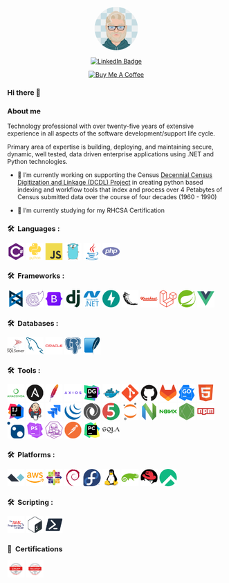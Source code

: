 
<p align="center"><img style="border-radius: 50%;" src="AvatarMaker.svg" width="100"/></p>

<p align="center">
<a href="https://www.linkedin.com/in/rick-flagg-289110115/"><img src="https://img.shields.io/badge/LinkedIn-blue?style=for-the-badge&logo=linkedin&logoColor=white" alt="LinkedIn Badge"></a>
</p>

<p align="center">
<a href="https://www.buymeacoffee.com/rickflagg" target="_blank"><img src="https://cdn.buymeacoffee.com/buttons/default-orange.png" alt="Buy Me A Coffee" height="41" width="174"></a>
</p>

### Hi there 👋

### About me

<p>Technology professional with over twenty-five years of extensive experience in all aspects of the software development/support life cycle.</p> 

<p>
Primary area of expertise is building, deploying, and maintaining secure,
dynamic, well tested, data driven enterprise applications using .NET and Python technologies.
</p>

- 🔭 I’m currently working on supporting the Census [Decennial Census Digitization and Linkage (DCDL) Project](https://www.census.gov/programs-surveys/dcdl.html)
in creating python based indexing and workflow tools that index and process over 4 Petabytes of Census submitted data over the course of four decades (1960 - 1990) 

- 🌱 I’m currently studying for my RHCSA Certification 

### 🛠 &nbsp;Languages :
<div style="display: inline-block">
<img title="C#" src="https://github.com/devicons/devicon/blob/master/icons/csharp/csharp-plain.svg" width="40" height="40" />
<img title="Python" src="https://github.com/devicons/devicon/blob/master/icons/python/python-plain-wordmark.svg" width="40" height="40" />
<img title="Javascript" src="https://github.com/devicons/devicon/blob/master/icons/javascript/javascript-original.svg" width="40" height="40" />
<img title="Go" src="https://github.com/devicons/devicon/blob/master/icons/go/go-original.svg" width="40" height="40" />
<img title="Java" src="https://github.com/devicons/devicon/blob/master/icons/java/java-original.svg" width="40" height="40" />
<img title="PHP" src="https://github.com/devicons/devicon/blob/master/icons/php/php-plain.svg" width="40" height="40" />


</div>

### 🛠 &nbsp;Frameworks :
<div style="display: inline-block">

<img title="Backbone" src="https://github.com/devicons/devicon/blob/master/icons/backbonejs/backbonejs-original.svg" width="40" height="40" />

<img title="Blazor" src="https://github.com/devicons/devicon/blob/master/icons/blazor/blazor-line.svg" width="40" height="40" />

<img title="Bootstrap" src="https://github.com/devicons/devicon/blob/master/icons/bootstrap/bootstrap-original.svg" width="40" height="40" />

<img title="Bootstrap" src="https://github.com/devicons/devicon/blob/master/icons/django/django-plain.svg" width="40" height="40" />

<img title="Dotnet" src="https://github.com/devicons/devicon/blob/master/icons/dot-net/dot-net-plain-wordmark.svg" width="40" height="40" />

<img title="FastAPI" src="https://github.com/devicons/devicon/blob/master/icons/fastapi/fastapi-plain.svg" width="40" height="40" />

<img title="Flask" src="https://github.com/devicons/devicon/blob/master/icons/flask/flask-original.svg" width="40" height="40" />

<img title="Knockout" src="https://github.com/devicons/devicon/blob/master/icons/knockout/knockout-plain-wordmark.svg" width="40" height="40" />

<img title="Laravel" src="https://github.com/devicons/devicon/blob/master/icons/laravel/laravel-original.svg" width="40" height="40" />

<img title="Laravel" src="https://github.com/devicons/devicon/blob/master/icons/spring/spring-original.svg" width="40" height="40" />

<img title="Vue" src="https://github.com/devicons/devicon/blob/master/icons/vuejs/vuejs-original.svg" width="40" height="40" />


</div>

### 🛠 &nbsp;Databases :
<div style="display: inline-block">

<img title="Sql Server" src="https://github.com/devicons/devicon/blob/master/icons/microsoftsqlserver/microsoftsqlserver-original-wordmark.svg" width="40" height="40" />

<img title="MySql" src="https://github.com/devicons/devicon/blob/master/icons/mysql/mysql-original.svg" width="40" height="40" />

<img title="Oracle" src="https://github.com/devicons/devicon/blob/master/icons/oracle/oracle-original.svg" width="40" height="40" />

<img title="Oracle" src="https://github.com/devicons/devicon/blob/master/icons/postgresql/postgresql-plain.svg" width="40" height="40" />

<img title="Oracle" src="https://github.com/devicons/devicon/blob/master/icons/sqlite/sqlite-original.svg" width="40" height="40" />



</div>

### 🛠 &nbsp;Tools :
<div style="display: inline-block">

<img title="Anaconda" src="https://github.com/devicons/devicon/blob/master/icons/anaconda/anaconda-original-wordmark.svg" width="40" height="40" />

<img title="Ansible" src="https://github.com/devicons/devicon/blob/master/icons/ansible/ansible-original.svg" width="40" height="40" />

<img title="Apache" src="https://github.com/devicons/devicon/blob/master/icons/apache/apache-original.svg" width="40" height="40" />

<img title="Axios" src="https://github.com/devicons/devicon/blob/master/icons/axios/axios-plain-wordmark.svg" width="40" height="40" />

<img title="Datagrip" src="https://github.com/devicons/devicon/blob/master/icons/datagrip/datagrip-original.svg" width="40" height="40" />

<img title="Docker" src="https://github.com/devicons/devicon/blob/master/icons/docker/docker-original.svg" width="40" height="40" />

<img title="Git" src="https://github.com/devicons/devicon/blob/master/icons/git/git-plain.svg" width="40" height="40" />

<img title="Github" src="https://github.com/devicons/devicon/blob/master/icons/github/github-original.svg" width="40" height="40" />

<img title="Gitlab" src="https://github.com/devicons/devicon/blob/master/icons/gitlab/gitlab-original.svg" width="40" height="40" />

<img title="Goland" src="https://github.com/devicons/devicon/blob/master/icons/goland/goland-plain.svg" width="40" height="40" />

<img title="HTML5" src="https://github.com/devicons/devicon/blob/master/icons/html5/html5-original.svg" width="40" height="40" />

<img title="IntelliJ" src="https://github.com/devicons/devicon/blob/master/icons/intellij/intellij-original.svg" width="40" height="40" />

<img title="Jenkins" src="https://github.com/devicons/devicon/blob/master/icons/jenkins/jenkins-original.svg" width="40" height="40" />

<img title="Jira" src="https://github.com/devicons/devicon/blob/master/icons/jira/jira-original.svg" width="40" height="40" />

<img title="JQuery" src="https://github.com/devicons/devicon/blob/master/icons/jquery/jquery-plain.svg" width="40" height="40" />

<img title="json" src="https://github.com/devicons/devicon/blob/master/icons/json/json-plain.svg" width="40" height="40" />

<img title="JUnit" src="https://github.com/devicons/devicon/blob/master/icons/junit/junit-original.svg" width="40" height="40" />

<img title="Jupyter" src="https://github.com/devicons/devicon/blob/master/icons/jupyter/jupyter-original.svg" width="40" height="40" />

<img title="Neovim" src="https://github.com/devicons/devicon/blob/master/icons/neovim/neovim-original.svg" width="40" height="40" />

<img title="Nginx" src="https://github.com/devicons/devicon/blob/master/icons/nginx/nginx-original.svg" width="40" height="40" />

<img title="NodeJS" src="https://github.com/devicons/devicon/blob/master/icons/nodejs/nodejs-plain.svg" width="40" height="40" />

<img title="npm" src="https://github.com/devicons/devicon/blob/master/icons/npm/npm-original-wordmark.svg" width="40" height="40" />

<img title="nuget" src="https://github.com/devicons/devicon/blob/master/icons/nuget/nuget-original.svg" width="40" height="40" />

<img title="PHPStorm" src="https://github.com/devicons/devicon/blob/master/icons/phpstorm/phpstorm-plain.svg" width="40" height="40" />

<img title="PODMan" src="https://github.com/devicons/devicon/blob/master/icons/podman/podman-plain.svg" width="40" height="40" />

<img title="PostMan" src="https://github.com/devicons/devicon/blob/master/icons/postman/postman-plain.svg" width="40" height="40" />

<img title="PyCharm" src="https://github.com/devicons/devicon/blob/master/icons/pycharm/pycharm-original.svg" width="40" height="40" />

<img title="SQLAlchemy" src="https://github.com/devicons/devicon/blob/master/icons/sqlalchemy/sqlalchemy-plain.svg" width="40" height="40" />



</div>

### 🛠 &nbsp;Platforms :
<div style="display: inline-block">

<img title="AlpineJS" src="https://github.com/devicons/devicon/blob/master/icons/alpinejs/alpinejs-original.svg" width="40" height="40" />
    
<img title="AWS" src="https://github.com/devicons/devicon/blob/master/icons/amazonwebservices/amazonwebservices-plain-wordmark.svg" width="40" height="40" />

<img title="CentOS" src="https://github.com/devicons/devicon/blob/master/icons/centos/centos-original.svg" width="40" height="40" />

<img title="Debian" src="https://github.com/devicons/devicon/blob/master/icons/debian/debian-original.svg" width="40" height="40" />

<img title="Fedora" src="https://github.com/devicons/devicon/blob/master/icons/fedora/fedora-original.svg" width="40" height="40" />

<img title="Linux" src="https://github.com/devicons/devicon/blob/master/icons/linux/linux-original.svg" width="40" height="40" />

<img title="OpenSuse" src="https://github.com/devicons/devicon/blob/master/icons/opensuse/opensuse-original.svg" width="40" height="40" />

<img title="Redhat" src="https://github.com/devicons/devicon/blob/master/icons/redhat/redhat-original.svg" width="40" height="40" />

<img title="Rocky Linux" src="https://github.com/devicons/devicon/blob/master/icons/rockylinux/rockylinux-original.svg" width="40" height="40" />



</div>

### 🛠 &nbsp;Scripting :
<div style="display: inline-block">

<img title="awk" src="https://github.com/devicons/devicon/blob/master/icons/awk/awk-original-wordmark.svg" width="40" height="40" />

<img title="bash" src="https://github.com/devicons/devicon/blob/master/icons/bash/bash-original.svg" width="40" height="40" />

<img title="Powershell" src="https://github.com/devicons/devicon/blob/master/icons/powershell/powershell-plain.svg" width="40" height="40" />



</div>


### :briefcase: &nbsp;Certifications
<div  style="display: inline-block">
    <img title="Linux+" src="Linux+ ce certified logo.jpg" width="40" height="40" />
    <img title="Security+" src="SecurityPlus Logo Certified CE.jpg" width="40" height="40" />
</div>

<!--
<img title="" src="" width="40" height="40" />
<img title="" src="" width="40" height="40" />
-->

<!--
**OldKayakFisherman/oldkayakfisherman** is a ✨ _special_ ✨ repository because its `README.md` (this file) appears on your GitHub profile.

Here are some ideas to get you started:

- 🔭 I’m currently working on ...
- 🌱 I’m currently learning ...
- 👯 I’m looking to collaborate on ...
- 🤔 I’m looking for help with ...
- 💬 Ask me about ...
- 📫 How to reach me: ...
- 😄 Pronouns: ...
- ⚡ Fun fact: ...
-->
